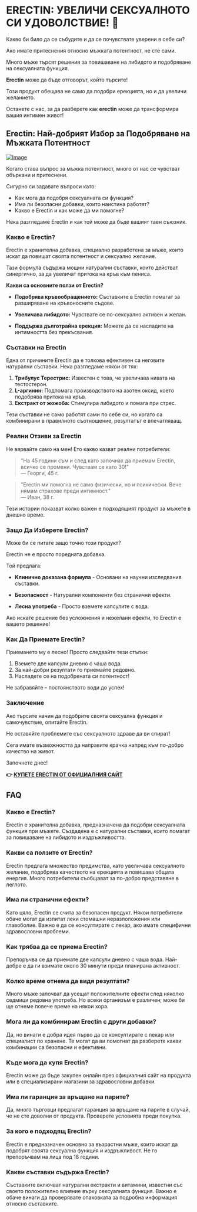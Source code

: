# ERECTIN: УВЕЛИЧИ СЕКСУАЛНОТО СИ УДОВОЛСТВИЕ! 🍑

Какво би било да се събудите и да се почувствате уверени в себе си? 

Ако имате притеснения относно мъжката потентност, не сте сами. 

Много мъже търсят решения за повишаване на либидото и подобряване на сексуалната функция. 

**Erectin** може да бъде отговорът, който търсите! 

Този продукт обещава не само да подобри ерекцията, но и да увеличи желанието. 

Останете с нас, за да разберете как **erectin** може да трансформира вашия интимен живот!

## Erectin: Най-добрият Избор за Подобряване на Мъжката Потентност

[![Image](https://www2.sellhealth.com/256/erectin_33_1.jpg)](https://gchaffi.com/YptbFZBJ)

Когато става въпрос за мъжка потентност, много от нас се чувстват объркани и притеснени. 

Сигурно си задавате въпроси като:

- Как мога да подобря сексуалната си функция?
- Има ли безопасни добавки, които наистина работят?
- Какво е Erectin и как може да ми помогне?

Нека разгледаме Erectin и как той може да бъде вашият таен съюзник.

### Какво е Erectin?

Erectin е хранителна добавка, специално разработена за мъже, които искат да повишат своята потентност и сексуално желание. 

Тази формула съдържа мощни натурални съставки, които действат синергично, за да увеличат притока на кръв към пениса.

**Какви са основните ползи от Erectin?**

- **Подобрява кръвообращението:** Съставките в Erectin помагат за разширяване на кръвоносните съдове.
  
- **Увеличава либидото:** Чувствате се по-сексуално активен и желан.
  
- **Поддържа дълготрайна ерекция:** Можете да се насладите на интимността без прекъсвания.

### Съставки на Erectin

Една от причините Erectin да е толкова ефективен са неговите натурални съставки. Нека разгледаме някои от тях:

1. **Трибулус Терестрис:** Известен с това, че увеличава нивата на тестостерон.
2. **L-аргинин:** Подпомага производството на азотен оксид, което подобрява притока на кръв.
3. **Екстракт от жожоба:** Стимулира либидото и помага при стрес.

Тези съставки не само работят сами по себе си, но когато са комбинирани в правилното съотношение, резултатът е впечатляващ.

### Реални Отзиви за Erectin

Не вярвайте само на мен! Ето какво казват реални потребители:

> "На 45 години съм и след като започнах да приемам Erectin, всичко се промени. Чувствам се като 30!"  
> — Георги, 45 г.

> "Erectin ми помогна не само физически, но и психически. Вече нямам страхове преди интимност."  
> — Иван, 38 г.

Тези истории показват колко важен е подходящият продукт за мъжете в днешно време.

### Защо Да Изберете Erectin?

Може би се питате защо точно този продукт? 

Erectin не е просто поредната добавка. 

Той предлага:

- **Клинично доказана формула** - Основани на научни изследвания съставки.
  
- **Безопасност** - Натурални компоненти без странични ефекти.
  
- **Лесна употреба** - Просто вземете капсулите с вода.

Ако искате решение без усложнения и нежелани ефекти, то Erectin е вашето решение!

### Как Да Приемате Erectin?

Приемането му е лесно! Просто следвайте тези стъпки:

1. Вземете две капсули дневно с чаша вода.
2. За най-добри резултати го приемайте редовно.
3. Насладете се на подобрената си потентност!

Не забравяйте – постоянството води до успех!

### Заключение

Ако търсите начин да подобрите своята сексуална функция и самочувствие, опитайте Erectin.

Не оставяйте проблемите със сексуалното здраве да ви спират! 

Сега имате възможността да направите крачка напред към по-добро качество на живот.

Започнете днес!



**👉 [КУПЕТЕ ERECTIN ОТ ОФИЦИАЛНИЯ САЙТ](https://gchaffi.com/YptbFZBJ)**

## FAQ

### Какво е Erectin?
Erectin е хранителна добавка, предназначена да подобри сексуалната функция при мъжете. Създадена е с натурални съставки, които помагат за повишаване на либидото и издръжливостта.

### Какви са ползите от Erectin?
Erectin предлага множество предимства, като увеличава сексуалното желание, подобрява качеството на ерекцията и повишава общата енергия. Много потребители съобщават за по-добро представяне в леглото.

### Има ли странични ефекти?
Като цяло, Erectin се счита за безопасен продукт. Някои потребители обаче могат да изпитат леки стомашни неразположения или главоболие. Важно е да се консултирате с лекар, ако имате специфични здравословни проблеми.

### Как трябва да се приема Erectin?
Препоръчва се да приемате две капсули дневно с чаша вода. Най-добре е да ги взимате около 30 минути преди планирана активност.

### Колко време отнема да видя резултати?
Много мъже започват да усещат положителните ефекти след няколко седмици редовна употреба. Но всеки организъм е различен; може би ще отнеме повече време на някои хора.

### Мога ли да комбинирам Erectin с други добавки?
Да, но винаги е добра идея първо да се консултирате с лекар или специалист по хранене. Те могат да ви помогнат да разберете какви комбинации са безопасни и ефективни.

### Къде мога да купя Erectin?
Erectin може да бъде закупен онлайн през официалния сайт на продукта или в специализирани магазини за здравословни добавки.

### Има ли гаранция за връщане на парите?
Да, много търговци предлагат гаранция за връщане на парите в случай, че не сте доволни от продукта. Проверете условията преди покупка.

### За кого е подходящ Erectin?
Erectin е предназначен основно за възрастни мъже, които искат да подобрят своята сексуална функция и издръжливост. Не го препоръчвам на лица под 18 години.

### Какви съставки съдържа Erectin?
Съставките включват натурални екстракти и витамини, известни със своето положително влияние върху сексуалната функция. Важно е обаче винаги да проверявате опаковката за подробна информация относно съставките.